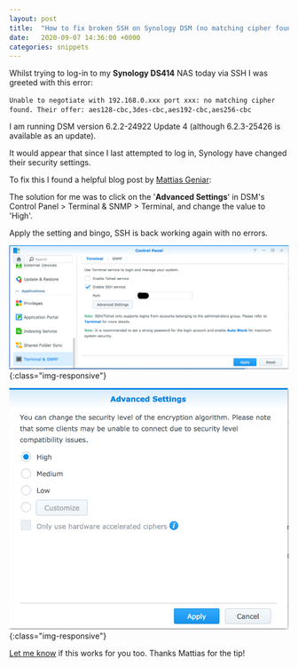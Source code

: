 ```yaml
---
layout: post
title:  "How to fix broken SSH on Synology DSM (no matching cipher found)"
date:   2020-09-07 14:36:00 +0000
categories: snippets
---
```


Whilst trying to log-in to my **Synology DS414** NAS today via SSH I was greeted with this error:

`Unable to negotiate with 192.168.0.xxx port xxx: no matching cipher found. Their offer: aes128-cbc,3des-cbc,aes192-cbc,aes256-cbc`

I am running DSM version 6.2.2-24922 Update 4 (although 6.2.3-25426 is available as an update).

It would appear that since I last attempted to log in, Synology have changed their security settings.

To fix this I found a helpful blog post by [Mattias Geniar]([https://ma.ttias.be/ssh-error-unable-negotiate-ip-no-matching-cipher-found/): 

The solution for me was to click on the '**Advanced Settings**' in DSM's Control Panel > Terminal & SNMP > Terminal, and change the value to 'High'. 

Apply the setting and bingo, SSH is back working again with no errors.

![DSM Control Panel > Terminal & SNMP > Terminal screen](/images/synology-dsm-how-to-fix-ssh-error-no-matching-cipher-found-1.png){:class="img-responsive"}

![Advanced Settings panel](/images/synology-dsm-how-to-fix-ssh-error-no-matching-cipher-found-2.png){:class="img-responsive"}

[Let me know](https://twitter.com/hobbsy) if this works for you too. Thanks Mattias for the tip!
